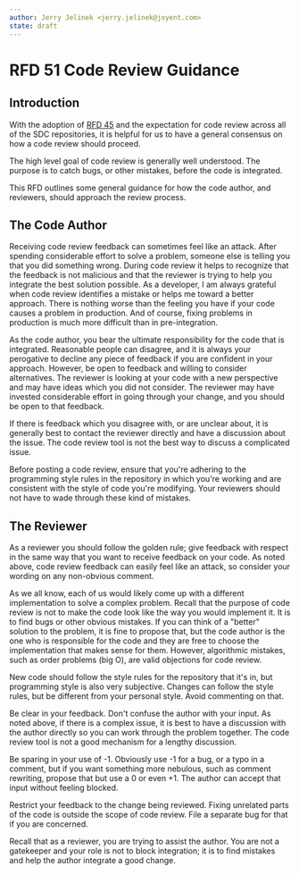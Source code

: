 ```yaml
---
author: Jerry Jelinek <jerry.jelinek@joyent.com>
state: draft
---
```


# RFD 51 Code Review Guidance

## Introduction

With the adoption of
[RFD 45](https://github.com/joyent/rfd/blob/master/rfd/0045/README.md)
and the expectation for code review across all of the SDC repositories, it is
helpful for us to have a general consensus on how a code review should proceed.

The high level goal of code review is generally well understood. The purpose
is to catch bugs, or other mistakes, before the code is integrated.

This RFD outlines some general guidance for how the code author, and reviewers,
should approach the review process.

## The Code Author

Receiving code review feedback can sometimes feel like an attack. After
spending considerable effort to solve a problem, someone else is telling you
that you did something wrong. During code review it helps to recognize that
the feedback is not malicious and that the reviewer is trying to help you
integrate the best solution possible. As a developer, I am always grateful
when code review identifies a mistake or helps me toward a better approach.
There is nothing worse than the feeling you have if your code causes a problem
in production. And of course, fixing problems in production is much more
difficult than in pre-integration.

As the code author, you bear the ultimate responsibility for the code that is
integrated. Reasonable people can disagree, and it is always your perogative
to decline any piece of feedback if you are confident in your approach. However,
be open to feedback and willing to consider alternatives. The reviewer is
looking at your code with a new perspective and may have ideas which you did
not consider. The reviewer may have invested considerable effort in going
through your change, and you should be open to that feedback.

If there is feedback which you disagree with, or are unclear about, it is
generally best to contact the reviewer directly and have a discussion about
the issue. The code review tool is not the best way to discuss a complicated
issue.

Before posting a code review, ensure that you're adhering to the programming
style rules in the repository in which you're working and are consistent with
the style of code you're modifying. Your reviewers should not have to wade
through these kind of mistakes.

## The Reviewer

As a reviewer you should follow the golden rule; give feedback with respect in
the same way that you want to receive feedback on your code. As noted above,
code review feedback can easily feel like an attack, so consider your wording
on any non-obvious comment.

As we all know, each of us would likely come up with a different implementation
to solve a complex problem. Recall that the purpose of code review is not to
make the code look like the way you would implement it. It is to find bugs or
other obvious mistakes. If you can think of a "better" solution to the problem,
it is fine to propose that, but the code author is the one who is responsible
for the code and they are free to choose the implementation that makes sense
for them. However, algorithmic mistakes, such as order problems (big O), are
valid objections for code review.

New code should follow the style rules for the repository that it's in, but
programming style is also very subjective. Changes can follow the style rules,
but be different from your personal style. Avoid commenting on that.

Be clear in your feedback. Don't confuse the author with your input. As noted
above, if there is a complex issue, it is best to have a discussion with the
author directly so you can work through the problem together. The code review
tool is not a good mechanism for a lengthy discussion.

Be sparing in your use of -1. Obviously use -1 for a bug, or a typo in a
comment, but if you want something more nebulous, such as comment rewriting,
propose that but use a 0 or even +1. The author can accept that input without
feeling blocked.

Restrict your feedback to the change being reviewed. Fixing unrelated parts
of the code is outside the scope of code review. File a separate bug for that
if you are concerned.

Recall that as a reviewer, you are trying to assist the author. You are not
a gatekeeper and your role is not to block integration; it is to find mistakes
and help the author integrate a good change.
